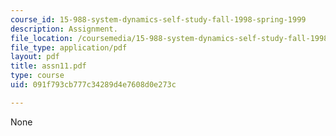 ```yaml
---
course_id: 15-988-system-dynamics-self-study-fall-1998-spring-1999
description: Assignment.
file_location: /coursemedia/15-988-system-dynamics-self-study-fall-1998-spring-1999/091f793cb777c34289d4e7608d0e273c_assn11.pdf
file_type: application/pdf
layout: pdf
title: assn11.pdf
type: course
uid: 091f793cb777c34289d4e7608d0e273c

---
```

None